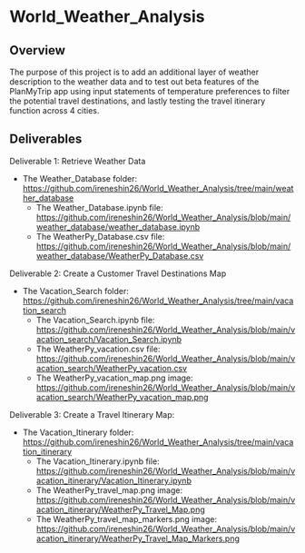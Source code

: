 # **World_Weather_Analysis**

## **Overview**
The purpose of this project is to add an additional layer of weather description to the weather data and to test out beta features of the PlanMyTrip app using input statements of temperature preferences to filter the potential travel destinations, and lastly testing the travel itinerary function across 4 cities. 

## **Deliverables**
Deliverable 1: Retrieve Weather Data
* The Weather_Database folder: https://github.com/ireneshin26/World_Weather_Analysis/tree/main/weather_database
  * The Weather_Database.ipynb file: https://github.com/ireneshin26/World_Weather_Analysis/blob/main/weather_database/weather_database.ipynb
  * The WeatherPy_Database.csv file: https://github.com/ireneshin26/World_Weather_Analysis/blob/main/weather_database/WeatherPy_Database.csv

Deliverable 2: Create a Customer Travel Destinations Map
* The Vacation_Search folder: https://github.com/ireneshin26/World_Weather_Analysis/tree/main/vacation_search
  * The Vacation_Search.ipynb file: https://github.com/ireneshin26/World_Weather_Analysis/blob/main/vacation_search/Vacation_Search.ipynb
  * The WeatherPy_vacation.csv file: https://github.com/ireneshin26/World_Weather_Analysis/blob/main/vacation_search/WeatherPy_vacation.csv
  * The WeatherPy_vacation_map.png image: https://github.com/ireneshin26/World_Weather_Analysis/blob/main/vacation_search/WeatherPy_vacation_map.png 

Deliverable 3: Create a Travel Itinerary Map:
* The Vacation_Itinerary folder: https://github.com/ireneshin26/World_Weather_Analysis/tree/main/vacation_itinerary
  * The Vacation_Itinerary.ipynb file: https://github.com/ireneshin26/World_Weather_Analysis/blob/main/vacation_itinerary/Vacation_Itinerary.ipynb
  * The WeatherPy_travel_map.png image: https://github.com/ireneshin26/World_Weather_Analysis/blob/main/vacation_itinerary/WeatherPy_Travel_Map.png
  * The WeatherPy_travel_map_markers.png image: https://github.com/ireneshin26/World_Weather_Analysis/blob/main/vacation_itinerary/WeatherPy_Travel_Map_Markers.png
